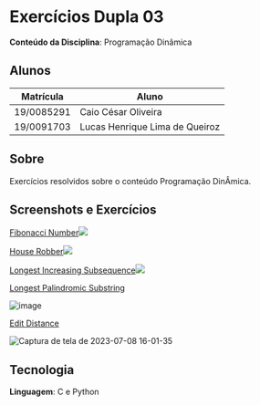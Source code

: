 # Exercícios Dupla 03

**Conteúdo da Disciplina**: Programação Dinâmica

## Alunos
|Matrícula | Aluno |
| -- | -- |
| 19/0085291  |  Caio César Oliveira |
| 19/0091703   |  Lucas Henrique Lima de Queiroz |

## Sobre 

Exercícios resolvidos sobre o conteúdo Programação DinÂmica.

## Screenshots e Exercícios

[Fibonacci Number](https://leetcode.com/problems/fibonacci-number/)![](/home/lucas/Documents/PAlg/PD_Exercicios_Dupla03/prints/fib.png)

[House Robber](https://leetcode.com/problems/house-robber/)![](/home/lucas/Documents/PAlg/PD_Exercicios_Dupla03/prints/house_robber.png)

[Longest Increasing Subsequence](https://leetcode.com/problems/longest-increasing-subsequence/)![](/home/lucas/Documents/PAlg/PD_Exercicios_Dupla03/prints/longest_increasing_subsequence.png)

[Longest Palindromic Substring](https://leetcode.com/problems/longest-palindromic-substring/description/?envType=study-plan-v2&envId=dynamic-programming)

![image](https://github.com/projeto-de-algoritmos/PD_Exercicios_Dupla03/assets/54439337/0f9f1738-a8f4-426b-8a74-da5b3d90626b)

[Edit Distance](https://leetcode.com/problems/edit-distance/description/?envType=study-plan-v2&envId=dynamic-programming)

![Captura de tela de 2023-07-08 16-01-35](https://github.com/projeto-de-algoritmos/PD_Exercicios_Dupla03/assets/54439337/de874c24-c15e-431c-8aa7-ad188b3f4e25)


## Tecnologia 
**Linguagem**: C e Python

